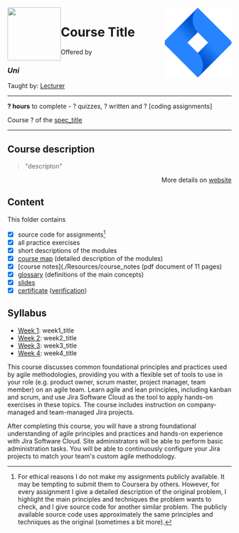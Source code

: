 <a href="course_homepage">
  <img src="/img/Agile_with_Atlassian_Jira_logo.svg" width="150" align="right">
</a>

<img src="/img/Atlassian_logo.avif" width="120" height="120" align="left">

# Course Title

Offered by 
### *Uni*

Taught by: [Lecturer](lecturer_link)

---

**? hours** to complete - ? quizzes, ? written and ? [coding assignments]

Course ? of the [spec_title](../) 

---

## Course description

>"descripton"

<p align="right">More details on <a href="course_homepage">website</a></p>

## Content
This folder contains 
- [x] source code for assignments[^1]
- [x] all practice exercises
- [x] short descriptions of the modules 
- [x] [course map](./Resources/course_map) (detailed description of the modules)
- [x] [course notes](./Resources/course_notes (pdf document of 11 pages)
- [x] [glossary](./Resources/glossary) (definitions of the main concepts)
- [x] [slides](./Slides) 
- [x] [certificate](./Certificate/certificate.pdf) ([verification](certificate_link))

## Syllabus
- [Week 1](./Week%201): week1_title
- [Week 2](./Week%202): week2_title
- [Week 3](./Week%203): week3_title
- [Week 4](./Week%204): week4_title

[^1]: For ethical reasons I do not make my assignments publicly available. It may be tempting to submit them to Coursera by others. However, for every assignment I give a detailed description of the original problem, I highlight the main principles and techniques the problem wants to check, and I give source code for another similar problem. The publicly available source code uses approximately the same principles and techniques as the original (sometimes a bit more). 

This course discusses common foundational principles and practices used by agile methodologies, providing you with a flexible set of tools to use in your role (e.g. product owner, scrum master, project manager, team member) on an agile team. Learn agile and lean principles, including kanban and scrum, and use Jira Software Cloud as the tool to apply hands-on exercises in these topics. The course includes instruction on company-managed and team-managed Jira projects. 

After completing this course, you will have a strong foundational understanding of agile principles and practices and hands-on experience with Jira Software Cloud. Site administrators will be able to perform basic administration tasks. You will be able to continuously configure your Jira projects to match your team's custom agile methodology.
